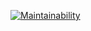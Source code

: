 [![Maintainability](https://api.codeclimate.com/v1/badges/46101176e618848b4b79/maintainability)](https://codeclimate.com/github/JoDeyme/SnowtricksOCP6/maintainability)


